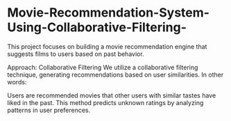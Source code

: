 # Movie-Recommendation-System-Using-Collaborative-Filtering-
 This project focuses on building a movie recommendation engine that suggests films to users based on past behavior. 



Approach: Collaborative Filtering
We utilize a collaborative filtering technique, generating recommendations based on user similarities. In other words:

Users are recommended movies that other users with similar tastes have liked in the past.
This method predicts unknown ratings by analyzing patterns in user preferences.
